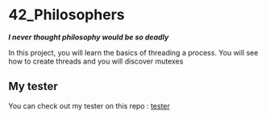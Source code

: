 # 42_Philosophers

***I never thought philosophy would be so deadly***

In this project, you will learn the basics of threading a process.
You will see how to create threads and you will discover mutexes

## My tester
You can check out my tester on this repo : <a href="https://github.com/Haletran/42_philosopher_tester">tester</a>
